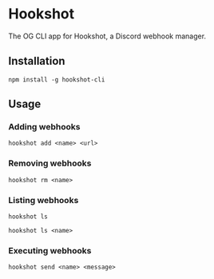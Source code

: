 # Hookshot
The OG CLI app for Hookshot, a Discord webhook manager.

## Installation
`npm install -g hookshot-cli`

## Usage
### Adding webhooks
```shell
hookshot add <name> <url>
```

### Removing webhooks
```shell
hookshot rm <name>
```

### Listing webhooks
```shell
hookshot ls
```
```shell
hookshot ls <name>
```

### Executing webhooks
```shell
hookshot send <name> <message>
```
